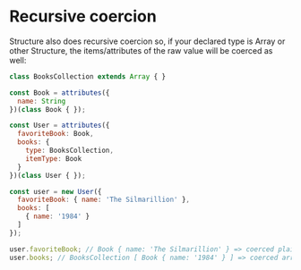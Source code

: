 # Recursive coercion

Structure also does recursive coercion so, if your declared type is Array or other Structure, the items/attributes of the raw value will be coerced as well:

```javascript
class BooksCollection extends Array { }

const Book = attributes({
  name: String
})(class Book { });

const User = attributes({
  favoriteBook: Book,
  books: {
    type: BooksCollection,
    itemType: Book
  }
})(class User { });

const user = new User({
  favoriteBook: { name: 'The Silmarillion' },
  books: [
    { name: '1984' }
  ]
});

user.favoriteBook; // Book { name: 'The Silmarillion' } => coerced plain object to Book
user.books; // BooksCollection [ Book { name: '1984' } ] => coerced array to BooksCollection and plain object to Book
```
